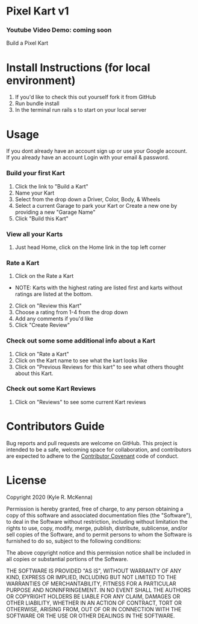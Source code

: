 # Pixel Kart v1
### Youtube Video Demo: coming soon
Build a Pixel Kart<br>

# Install Instructions (for local environment)
1. If you'd like to check this out yourself fork it from GitHub 
2. Run bundle install
3. In the terminal run rails s to start on your local server

# Usage
If you dont already have an account sign up or use your Google account.<br>
If you already have an account Login with your email & password.

### Build your first Kart
1. Click the link to "Build a Kart"
2. Name your Kart
3. Select from the drop down a Driver, Color, Body, & Wheels
4. Select a current Garage to park your Kart or Create a new one by providing a new "Garage Name"
5. Click "Build this Kart"
### View all your Karts
1. Just head Home, click on the Home link in the top left corner
### Rate a Kart
1. Click on the Rate a Kart 
- NOTE: Karts with the highest rating are listed first and karts without ratings are listed at the bottom.
2. Click on "Review this Kart"
3. Choose a rating from 1-4 from the drop down
4. Add any comments if you'd like
5. Click "Create Review" 
### Check out some some additional info about a Kart
1. Click on "Rate a Kart"
2. Click on the Kart name to see what the kart looks like
3. Click on "Previous Reviews for this kart" to see what others thought about this Kart.
### Check out some Kart Reviews
1. Click on "Reviews" to see some current Kart reviews

# Contributors Guide
Bug reports and pull requests are welcome on GitHub. This project is intended to be a safe, welcoming space for collaboration, and contributors are expected to adhere to the [Contributor Covenant](http://contributor-covenant.org) code of conduct.

# License
Copyright 2020 (Kyle R. McKenna)

Permission is hereby granted, free of charge, to any person obtaining a copy of this software and associated documentation files (the "Software"), to deal in the Software without restriction, including without limitation the rights to use, copy, modify, merge, publish, distribute, sublicense, and/or sell copies of the Software, and to permit persons to whom the Software is furnished to do so, subject to the following conditions:

The above copyright notice and this permission notice shall be included in all copies or substantial portions of the Software.

THE SOFTWARE IS PROVIDED "AS IS", WITHOUT WARRANTY OF ANY KIND, EXPRESS OR IMPLIED, INCLUDING BUT NOT LIMITED TO THE WARRANTIES OF MERCHANTABILITY, FITNESS FOR A PARTICULAR PURPOSE AND NONINFRINGEMENT. IN NO EVENT SHALL THE AUTHORS OR COPYRIGHT HOLDERS BE LIABLE FOR ANY CLAIM, DAMAGES OR OTHER LIABILITY, WHETHER IN AN ACTION OF CONTRACT, TORT OR OTHERWISE, ARISING FROM, OUT OF OR IN CONNECTION WITH THE SOFTWARE OR THE USE OR OTHER DEALINGS IN THE SOFTWARE.